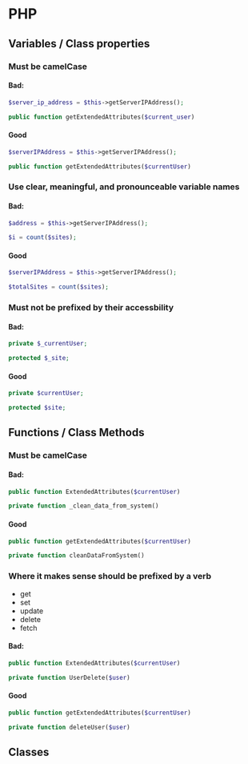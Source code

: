 # PHP

## Variables / Class properties 

### Must be camelCase

#### Bad:

```php
$server_ip_address = $this->getServerIPAddress();

public function getExtendedAttributes($current_user)
```

#### Good

```php
$serverIPAddress = $this->getServerIPAddress();

public function getExtendedAttributes($currentUser)
```

### Use clear, meaningful, and pronounceable variable names

#### Bad:

```php
$address = $this->getServerIPAddress();

$i = count($sites);
```

#### Good

```php
$serverIPAddress = $this->getServerIPAddress();

$totalSites = count($sites);
```

### Must not be prefixed by their accessbility

#### Bad:

```php
private $_currentUser;

protected $_site;
```

#### Good

```php
private $currentUser;

protected $site;
```

## Functions / Class Methods

### Must be camelCase

#### Bad:

```php
public function ExtendedAttributes($currentUser)

private function _clean_data_from_system()
```

#### Good

```php
public function getExtendedAttributes($currentUser)

private function cleanDataFromSystem()
```

### Where it makes sense should be prefixed by a verb

* get
* set
* update
* delete
* fetch

#### Bad:

```php
public function ExtendedAttributes($currentUser)

private function UserDelete($user)
```

#### Good

```php
public function getExtendedAttributes($currentUser)

private function deleteUser($user)
```

## Classes

